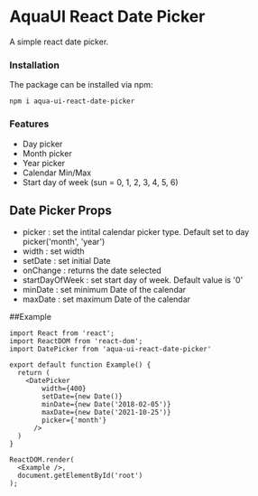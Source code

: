 # AquaUI React Date Picker

A simple react date picker.

### Installation
The package can be installed via npm:

```
npm i aqua-ui-react-date-picker
```

### Features

- Day picker
- Month picker
- Year picker
- Calendar Min/Max
- Start day of week (sun = 0, 1, 2, 3, 4, 5, 6)

## Date Picker Props

- picker : set the intital calendar picker type. Default set to day picker('month', 'year')
- width : set width
- setDate : set initial Date
- onChange : returns the date selected
- startDayOfWeek : set start day of week. Default value is '0'
- minDate : set minimum Date of the calendar
- maxDate : set maximum Date of the calendar


##Example

```
import React from 'react';
import ReactDOM from 'react-dom';
import DatePicker from 'aqua-ui-react-date-picker'

export default function Example() {
  return (
    <DatePicker
        width={400}
        setDate={new Date()}
        minDate={new Date('2018-02-05')}
        maxDate={new Date('2021-10-25')}
        picker={'month'}
      />
  )
}

ReactDOM.render(
  <Example />,
  document.getElementById('root')
);

```